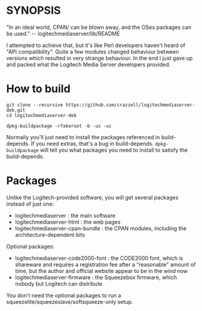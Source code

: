 SYNOPSIS
========

"In an ideal world, CPAN/ can be blown away, and the OSes packages can be used." -- logitechmediaserver/lib/README

I attempted to achieve that, but it's like Perl developers haven't heard of "API compatibility". Quite a few modules changed behaviour between versions which resulted in very strange behaviour. In the end I just gave up and packed what the Logitech Media Server developers provided.

How to build
============

	git clone --recursive https://github.com/crazzell/logitechmediaserver-deb.git
	cd logitechmediaserver-deb
	
	dpkg-buildpackage -rfakeroot -b -us -uc

Normally you'll just need to install the packages referenced in build-depends. If you need extras, that's a bug in build-depends. `dpkg-buildpackage` will tell you what packages you need to install to satisfy the build-depends.

Packages
========

Unlike the Logitech-provided software, you will get several packages instead of just one:
- logitechmediaserver : the main software
- logitechmediaserver-html : the web pages
- logitechmediaserver-cpan-bundle : the CPAN modules, including the architecture-dependent bits

Optional packages:
- logitechmediaserver-code2000-font : the CODE2000 font, which is shareware and requires a registration fee after a "reasonable" amount of time, but the author and official website appear to be in the wind now
- logitechmediaserver-firmware : the Squeezebox firmware, which nobody but Logitech can distribute

You don't need the optional packages to run a squeezelite/squeezeslave/softsqueeze-only setup.
